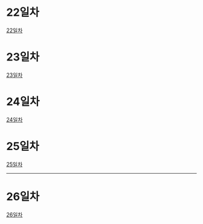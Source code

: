 # 22일차
[22일차](https://www.notion.so/bluecandle/AIFFEL_22-2020-08-24-f5f44e407c7d4272b0282541a502e193)

# 23일차
[23일차](https://www.notion.so/bluecandle/AIFFEL_23-2020-08-25-9667adb0edb549d89e32ac661075d816)

# 24일차
[24일차](https://www.notion.so/bluecandle/AIFFEL_24-2020-08-26-51c211eed4e6429cac8b15f9f5464d74)

# 25일차
[25일차](https://www.notion.so/bluecandle/AIFFEL_25-2020-08-27-5b11676f497c4bb4b645079a8627e3d2)

------

# 26일차
[26일차]()